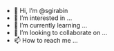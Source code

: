 - 👋 Hi, I’m @sgirabin
- 👀 I’m interested in ...
- 🌱 I’m currently learning ...
- 💞️ I’m looking to collaborate on ...
- 📫 How to reach me ...

<!---
sgirabin/sgirabin is a ✨ special ✨ repository because its `README.md` (this file) appears on your GitHub profile.
You can click the Preview link to take a look at your changes.
--->
